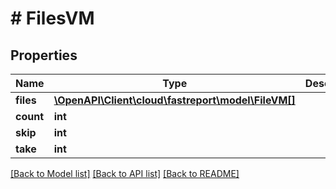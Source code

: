 # # FilesVM

## Properties

Name | Type | Description | Notes
------------ | ------------- | ------------- | -------------
**files** | [**\OpenAPI\Client\cloud\fastreport\model\FileVM[]**](FileVM.md) |  | [optional]
**count** | **int** |  | [optional]
**skip** | **int** |  | [optional]
**take** | **int** |  | [optional]

[[Back to Model list]](../../README.md#models) [[Back to API list]](../../README.md#endpoints) [[Back to README]](../../README.md)
